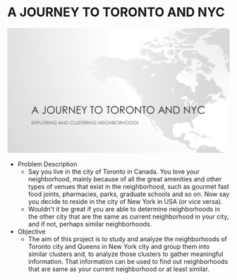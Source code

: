# A JOURNEY TO TORONTO AND NYC
![](Cover.png)
- Problem Description
  - Say you live in the city of Toronto in Canada. You love your neighborhood, mainly because of all the great amenities and other types of venues that exist in the neighborhood,  such as gourmet fast food joints, pharmacies, parks, graduate schools and so on. Now say you decide to reside in the city of New York in USA (or vice versa).
  - Wouldn't it be great if you are able to determine neighborhoods in the other city that are the same as current neighborhood in your city, and if not, perhaps similar neighborhoods.
- Objective 
  - The aim of this project is to study and analyze the neighborhoods of Toronto city and Queens in New York city and group them into similar clusters and, to analyze those
clusters to gather meaningful information. That information can be used to find out neighborhoods that are same as your current neighborhood or at least similar.

